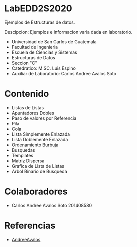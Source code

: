 # LabEDD2S2020
Ejemplos de Estructuras de datos.

Descipcion: Ejemplos e informacion varia dada en laboratorio.

* Universidad de San Carlos de Guatemala
* Facultad de Ingenieria
* Escuela de Ciencias y Sistemas
* Estructuras de Datos
* Seccion "C"
* Catedratico: M.SC. Luis Espino
* Auxiliar de Laboratorio: Carlos Andree Avalos Soto


# Contenido

* Listas de Listas
* Apuntadores Dobles 
* Paso de valores por Referencia
* Pila
* Cola
* Lista Simplemente Enlazada
* Lista Doblemente Enlazada
* Ordenamiento Burbuja
* Busquedas 
* Templates
* Matriz Dispersa
* Grafica de Lista de Listas
* Arbol Binario de Busqueda

# Colaboradores

* Carlos Andree Avalos Soto 201408580

# Referencias

* [AndreeAvalos](http://github.com/AndreeAvalos)
